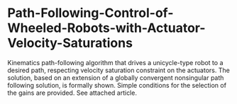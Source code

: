 # Path-Following-Control-of-Wheeled-Robots-with-Actuator-Velocity-Saturations
Kinematics path-following algorithm that drives a unicycle-type robot to a desired path, respecting velocity saturation constraint on the actuators. 
The solution, based on an extension of a globally convergent nonsingular path following solution, is formally shown. Simple conditions for the selection of the gains are provided.
See attached article.
